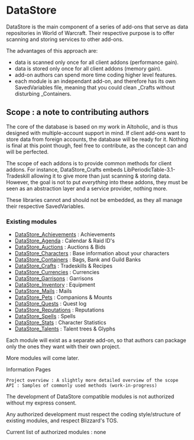 # DataStore

DataStore is the main component of a series of add-ons that serve as data repositories in World of Warcraft. Their respective purpose is to offer scanning and storing services to other add-ons.

The advantages of this approach are:

- data is scanned only once for all client addons (performance gain).
- data is stored only once for all client addons (memory gain).
- add-on authors can spend more time coding higher level features.
- each module is an independant add-on, and therefore has its own SavedVariables file, meaning that you could clean _Crafts without disturbing _Containers.

## Scope : a note to contributing authors

The core of the database is based on my work in Altoholic, and is thus designed with multiple-account support in mind. If client add-ons want to store data from foreign accounts, the database will be ready for it. Nothing is final at this point though, feel free to contribute, as the concept can and will be perfected.

The scope of each addons is to provide common methods for client addons. For instance, DataStore_Crafts embeds LibPeriodicTable-3.1-Tradeskill allowing it to give more than just scanning & storing data. However, the goal is not to put _everything_ into these addons, they must be seen as an abstraction layer and a service provider, nothing more.

These libraries cannot and should not be embedded, as they all manage their respective SavedVariables.

### Existing modules

* [DataStore_Achievements](https://github.com/Thaoky/DataStore_Achievements) : Achievements
* [DataStore_Agenda](https://github.com/Thaoky/DataStore_Agenda) : Calendar & Raid ID's
* [DataStore_Auctions](https://github.com/Thaoky/DataStore_Auctions) : Auctions & Bids
* [DataStore_Characters](https://github.com/Thaoky/DataStore_Characters) : Base information about your characters
* [DataStore_Containers](https://github.com/Thaoky/DataStore_Containers) : Bags, Bank and Guild Banks
* [DataStore_Crafts](https://github.com/Thaoky/DataStore_Crafts) : Tradeskills & Recipes
* [DataStore_Currencies](https://github.com/Thaoky/DataStore_Currencies) : Currencies
* [DataStore_Garrisons](https://github.com/Thaoky/DataStore_Garrisons) : Garrisons
* [DataStore_Inventory](https://github.com/Thaoky/DataStore_Inventory) : Equipment
* [DataStore_Mails](https://github.com/Thaoky/DataStore_Mails) : Mails
* [DataStore_Pets](https://github.com/Thaoky/DataStore_Pets) : Companions & Mounts
* [DataStore_Quests](https://github.com/Thaoky/DataStore_Quests) : Quest log
* [DataStore_Reputations](https://github.com/Thaoky/DataStore_Reputations) : Reputations
* [DataStore_Spells](https://github.com/Thaoky/DataStore_Spells) : Spells
* [DataStore_Stats](https://github.com/Thaoky/DataStore_Stats) : Character Statistics
* [DataStore_Talents](https://github.com/Thaoky/DataStore_Talents) : Talent trees & Glyphs

Each module will exist as a separate add-on, so that authors can package only the ones they want with their own project.

More modules will come later.

Information Pages

    Project overview : A slightly more detailed overview of the scope
    API : Samples of commonly used methods (work-in-progress)

 

The development of DataStore compatible modules is not authorized without my express consent.

Any authorized development must respect the coding style/structure of existing modules, and respect Blizzard's TOS.

 

Current list of authorized modules : none
